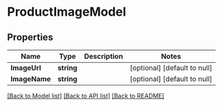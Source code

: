 # ProductImageModel

## Properties
Name | Type | Description | Notes
------------ | ------------- | ------------- | -------------
**ImageUrl** | **string** |  | [optional] [default to null]
**ImageName** | **string** |  | [optional] [default to null]

[[Back to Model list]](../README.md#documentation-for-models) [[Back to API list]](../README.md#documentation-for-api-endpoints) [[Back to README]](../README.md)


